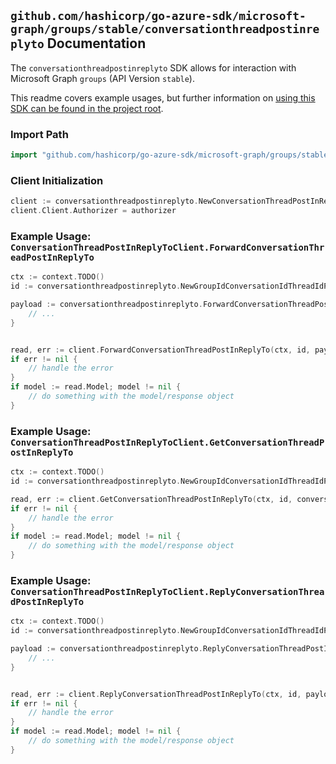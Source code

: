 
## `github.com/hashicorp/go-azure-sdk/microsoft-graph/groups/stable/conversationthreadpostinreplyto` Documentation

The `conversationthreadpostinreplyto` SDK allows for interaction with Microsoft Graph `groups` (API Version `stable`).

This readme covers example usages, but further information on [using this SDK can be found in the project root](https://github.com/hashicorp/go-azure-sdk/tree/main/docs).

### Import Path

```go
import "github.com/hashicorp/go-azure-sdk/microsoft-graph/groups/stable/conversationthreadpostinreplyto"
```


### Client Initialization

```go
client := conversationthreadpostinreplyto.NewConversationThreadPostInReplyToClientWithBaseURI("https://graph.microsoft.com")
client.Client.Authorizer = authorizer
```


### Example Usage: `ConversationThreadPostInReplyToClient.ForwardConversationThreadPostInReplyTo`

```go
ctx := context.TODO()
id := conversationthreadpostinreplyto.NewGroupIdConversationIdThreadIdPostID("groupId", "conversationId", "conversationThreadId", "postId")

payload := conversationthreadpostinreplyto.ForwardConversationThreadPostInReplyToRequest{
	// ...
}


read, err := client.ForwardConversationThreadPostInReplyTo(ctx, id, payload, conversationthreadpostinreplyto.DefaultForwardConversationThreadPostInReplyToOperationOptions())
if err != nil {
	// handle the error
}
if model := read.Model; model != nil {
	// do something with the model/response object
}
```


### Example Usage: `ConversationThreadPostInReplyToClient.GetConversationThreadPostInReplyTo`

```go
ctx := context.TODO()
id := conversationthreadpostinreplyto.NewGroupIdConversationIdThreadIdPostID("groupId", "conversationId", "conversationThreadId", "postId")

read, err := client.GetConversationThreadPostInReplyTo(ctx, id, conversationthreadpostinreplyto.DefaultGetConversationThreadPostInReplyToOperationOptions())
if err != nil {
	// handle the error
}
if model := read.Model; model != nil {
	// do something with the model/response object
}
```


### Example Usage: `ConversationThreadPostInReplyToClient.ReplyConversationThreadPostInReplyTo`

```go
ctx := context.TODO()
id := conversationthreadpostinreplyto.NewGroupIdConversationIdThreadIdPostID("groupId", "conversationId", "conversationThreadId", "postId")

payload := conversationthreadpostinreplyto.ReplyConversationThreadPostInReplyToRequest{
	// ...
}


read, err := client.ReplyConversationThreadPostInReplyTo(ctx, id, payload, conversationthreadpostinreplyto.DefaultReplyConversationThreadPostInReplyToOperationOptions())
if err != nil {
	// handle the error
}
if model := read.Model; model != nil {
	// do something with the model/response object
}
```
